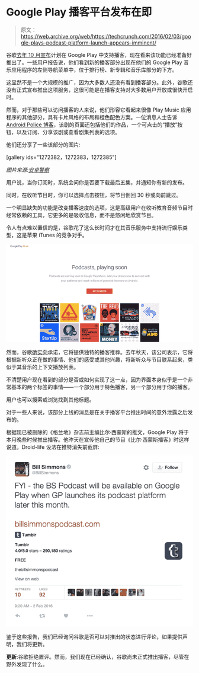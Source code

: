 # Google Play 播客平台发布在即 

> 原文：<https://web.archive.org/web/https://techcrunch.com/2016/02/03/google-plays-podcast-platform-launch-appears-imminent/>

谷歌[去年 10 月宣布](https://web.archive.org/web/20221210000147/http://officialandroid.blogspot.com/2015/10/podcasters-welcome-to-google-play-music.html)计划在 Google Play 中支持播客，现在看来该功能已经准备好推出了。一些用户报告说，他们看到新的播客部分出现在他们的 Google Play 音乐应用程序的左侧导航菜单中，位于排行榜、新专辑和音乐库部分的下方。

这显然不是一个大规模的推广，因为大多数人还没有看到播客部分。此外，谷歌还没有正式宣布推出这项服务，这很可能是在播客支持对大多数用户开放或很快开启时。

然而，对于那些可以访问播客的人来说，他们形容它看起来很像 Play Music 应用程序的其他部分，具有卡片风格的布局和橙色配色方案。一位消息人士告诉 [Android Police 博客](https://web.archive.org/web/20221210000147/http://www.androidpolice.com/2016/02/03/google-play-musics-podcasts-interface-and-functionality-is-live-for-some-users/)，该剧的页面还包括他们的作品，一个可点击的“播放”按钮，以及订阅、分享该剧或查看剧集列表的选项。

他们还分享了一些该部分的图片:

[gallery ids="1272382，1272383，1272385"]

*图片来源:[安卓警察](https://web.archive.org/web/20221210000147/http://www.androidpolice.com/2016/02/03/google-play-musics-podcasts-interface-and-functionality-is-live-for-some-users/)*

用户说，当你订阅时，系统会问你是否要下载最后五集，并通知你有新的发布。

同时，在收听节目时，你可以选择点击按钮，将节目倒回 30 秒或向前跳过。

一个明显缺失的功能是改变播客速度的选项，这是高级用户在收听教育音频节目时经常依赖的工具，它更多的是吸收信息，而不是悠闲地欣赏节目。

令人有点难以置信的是，谷歌花了这么长时间才在其音乐服务中支持流行娱乐类型，这是苹果 iTunes 的竞争对手。

![podcast_announcement_screenshot](img/558c512d3fd8211538c34c9ae9276650.png)

然而，谷歌[确实向](https://web.archive.org/web/20221210000147/http://officialandroid.blogspot.com/2015/10/podcasters-welcome-to-google-play-music.html)承诺，它将提供独特的播客推荐。去年秋天，该公司表示，它将根据新听众正在做的事情、他们的感受或其他兴趣，将新听众与节目联系起来，类似于其音乐的上下文播放列表。

不清楚用户现在看到的部分是否或如何实现了这一点，因为界面本身似乎是一个非常基本的两个标签的事情——一个部分用于特色播客，另一个部分用于你的播客。

用户也可以搜索或浏览找到其他标题。

对于一些人来说，该部分上线的消息是在关于播客平台推出时间的意外泄露之后发布的。

根据现已被删除的《格兰地》杂志前主编比尔·西蒙斯的推文，Google Play 将于本月晚些时候推出播客。他昨天在宣传他自己的节目《比尔·西蒙斯播客》时这样说道。Droid-life 设法在推特消失前截屏:

![bill-simmons-tweet](img/1aa2c8249ed6dd316c2a9408f2aa59e5.png)

鉴于这些报告，我们已经询问谷歌是否可以对推出的状态进行评论，如果提供声明，我们将更新。

**更新**:谷歌拒绝置评。然而，我们现在已经确认，谷歌尚未正式推出播客，尽管在野外发现了什么。